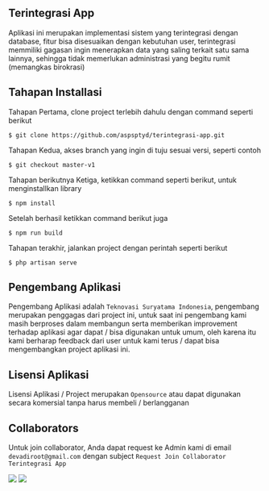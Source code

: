 ## Terintegrasi App
Aplikasi ini merupakan implementasi sistem yang terintegrasi dengan database, fitur bisa disesuaikan dengan kebutuhan user, terintegrasi memmiliki gagasan ingin menerapkan data yang saling terkait satu sama lainnya, sehingga tidak memerlukan administrasi yang begitu rumit (memangkas birokrasi)

## Tahapan Installasi
Tahapan Pertama, clone project terlebih dahulu dengan command seperti berikut

```.shell
$ git clone https://github.com/aspsptyd/terintegrasi-app.git
```

Tahapan Kedua, akses branch yang ingin di tuju sesuai versi, seperti contoh

```.shell
$ git checkout master-v1
```

Tahapan berikutnya Ketiga, ketikkan command seperti berikut, untuk menginstallkan library 

```.shell
$ npm install
```
Setelah berhasil ketikkan command berikut juga

```.shell
$ npm run build
```

Tahapan terakhir, jalankan project dengan perintah seperti berikut

```.shell
$ php artisan serve
```

## Pengembang Aplikasi
Pengembang Aplikasi adalah `Teknovasi Suryatama Indonesia`, pengembang merupakan penggagas dari project ini, untuk saat ini pengembang kami masih berproses dalam membangun serta memberikan improvement terhadap aplikasi agar dapat / bisa digunakan untuk umum, oleh karena itu kami berharap feedback dari user untuk kami terus / dapat bisa mengembangkan project aplikasi ini.

## Lisensi Aplikasi
Lisensi Aplikasi / Project merupakan `Opensource` atau dapat digunakan secara komersial tanpa harus membeli / berlangganan

## Collaborators
Untuk join collaborator, Anda dapat request ke Admin kami di email `devadiroot@gmail.com` dengan subject `Request Join Collaborator Terintegrasi App`
<br />

[![](https://github.com/akunduwa.png?size=50)](https://github.com/akunduwa) 
[![](https://github.com/aspsptyd.png?size=50)](https://github.com/aspsptyd)